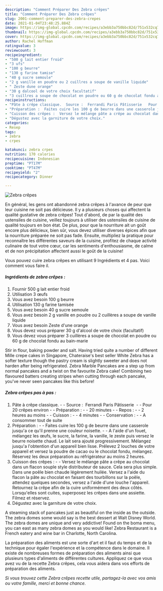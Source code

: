 ```yaml
---
description: "Comment Préparer Des Zebra crêpes"
title: "Comment Préparer Des Zebra crêpes"
slug: 2001-comment-preparer-des-zebra-crepes
date: 2021-01-04T23:48:25.884Z
image: https://img-global.cpcdn.com/recipes/a3ebb3a750bbc82d/751x532cq70/zebra-crepes-photo-principale-de-la-recette.jpg
thumbnail: https://img-global.cpcdn.com/recipes/a3ebb3a750bbc82d/751x532cq70/zebra-crepes-photo-principale-de-la-recette.jpg
cover: https://img-global.cpcdn.com/recipes/a3ebb3a750bbc82d/751x532cq70/zebra-crepes-photo-principale-de-la-recette.jpg
author: Rachel Hoffman
ratingvalue: 3
reviewcount: 3
recipeingredient:
- "500 g lait entier froid"
- "3 ufs"
- "100 g beurre"
- "130 g farine tamise"
- "40 g sucre semoule"
- "2 g vanille en poudre ou 2 cuillres a soupe de vanille liquide"
- " Zeste dune orange"
- "30 g dalcool de votre choix facultatif"
- "3 cuillres a soupe de chocolat en poudre ou 60 g de chocolat fondu au bainmarie"
recipeinstructions:
- "Pâte à crêpe classique.  Source :  Ferrandi Paris Pâtisserie   Pour 20 crêpes environ  Préparation :  20 minutes  Repos :  2 heures au moins  Cuisson :  4 minutes  Conservation :  A consommer tout de suite"
- "Préparation :  Faites cuire les 100 g de beurre dans une casserole jusqu&#39;a ce qu&#39;il prenne une couleur noisette.  A l&#39;aide d&#39;un fouet, mélangez les œufs, le sucre, la farine, la vanille, le zeste puis versez le beurre noisette chaud. Le lait sera ajouté progressivement. Mélangez jusqu&#39;a l&#39;obtention d&#39;un appareil bien lisse. Prélevez 2 louches de votre appareil et versez la poudre de cacao ou le chocolat fondu, mélangez. Réservez les deux préparation au réfrigérateur au moins 2 heures."
- "Cuisson des crêpes :  Versez le mélange pâte a crêpe au chocolat dans un flacon souple style distributeur de sauce. Cela sera plus simple. Dans une poêle bien chaude légèrement huilée. Versez a l&#39;aide du flacon la pâte au chocolat en faisant des tourbillons sur la poêle, attendez quelques secondes, versez a l&#39;aide d&#39;une louche l&#39;appareil. Retournez la crêpe afin de la cuire uniformément des deux côtés. Lorsqu&#39;elles sont cuites, superposez les crêpes dans une assiette. Filmez et réservez."
- "Dégustez avec la garniture de votre choix."
categories:
- Resep
tags:
- zebra
- crpes

katakunci: zebra crpes 
nutrition: 170 calories
recipecuisine: Indonesian
preptime: "PT17M"
cooktime: "PT47M"
recipeyield: "2"
recipecategory: Dinner

---
```



![Zebra crêpes](https://img-global.cpcdn.com/recipes/a3ebb3a750bbc82d/751x532cq70/zebra-crepes-photo-principale-de-la-recette.jpg)

En général, les gens ont abandonné zebra crêpes à l'avance de peur que leur cuisine ne soit pas délicieuse. Il y a plusieurs choses qui affectent la qualité gustative de zebra crêpes! Tout d'abord, de par la qualité des ustensiles de cuisine, veillez toujours à utiliser des ustensiles de cuisine de qualité toujours en bon état. De plus, pour que la nourriture ait un goût encore plus délicieux, bien sûr, vous devez utiliser diverses épices afin que la nourriture préparée ne soit pas fade. Ensuite, multipliez la pratique pour reconnaître les différentes saveurs de la cuisine, profitez de chaque activité culinaire de tout votre cœur, car les sentiments d'enthousiasme, de calme et de non précipitation affectent aussi le goût de la cuisine!

<!--inarticleads1-->

Vous pouvez cuire zebra crêpes en utilisant 9 Ingrédients et 4 pas. Voici comment vous faire il.

##### Ingrédients de zebra crêpes :

1. Fournir 500 g lait entier froid
1. Utilisation 3 œufs
1. Vous avez besoin 100 g beurre
1. Utilisation 130 g farine tamisée
1. Vous avez besoin 40 g sucre semoule
1. Vous avez besoin 2 g vanille en poudre ou 2 cuillères a soupe de vanille liquide
1. Vous avez besoin  Zeste d&#39;une orange
1. Vous devez vous préparer 30 g d&#39;alcool de votre choix (facultatif)
1. Vous devez vous préparer 3 cuillères a soupe de chocolat en poudre ou 60 g de chocolat fondu au bain-marie


Stir in flour, baking powder and salt. Having tried quite a number of different Mille crepe cakes in Singapore, Chateraise&#39;s best seller White Zebra has a softer texture though the pastry cream is slightly sweeter and does not harden after being refrigerated. Zebra Marble Pancakes are a step up from normal pancakes and a twist on the favourite Zebra cake! Combining two flavoured batters creating stripes when cutting through each pancake, you&#39;ve never seen pancakes like this before! 

<!--inarticleads2-->

##### Zebra crêpes pas à pas :

1. Pâte à crêpe classique. -  - Source :  Ferrandi Paris Pâtisserie  -  - Pour 20 crêpes environ -  - Préparation : -  - 20 minutes -  - Repos : -  - 2 heures au moins -  - Cuisson : -  - 4 minutes -  - Conservation : -  - A consommer tout de suite
1. Préparation : -  - Faites cuire les 100 g de beurre dans une casserole jusqu&#39;a ce qu&#39;il prenne une couleur noisette. -  - A l&#39;aide d&#39;un fouet, mélangez les œufs, le sucre, la farine, la vanille, le zeste puis versez le beurre noisette chaud. Le lait sera ajouté progressivement. Mélangez jusqu&#39;a l&#39;obtention d&#39;un appareil bien lisse. Prélevez 2 louches de votre appareil et versez la poudre de cacao ou le chocolat fondu, mélangez. Réservez les deux préparation au réfrigérateur au moins 2 heures.
1. Cuisson des crêpes : -  - Versez le mélange pâte a crêpe au chocolat dans un flacon souple style distributeur de sauce. Cela sera plus simple. Dans une poêle bien chaude légèrement huilée. Versez a l&#39;aide du flacon la pâte au chocolat en faisant des tourbillons sur la poêle, attendez quelques secondes, versez a l&#39;aide d&#39;une louche l&#39;appareil. Retournez la crêpe afin de la cuire uniformément des deux côtés. Lorsqu&#39;elles sont cuites, superposez les crêpes dans une assiette. Filmez et réservez.
1. Dégustez avec la garniture de votre choix.


A steaming stack of pancakes just as beautiful on the inside as the outside. The zebra domes some would say is the best dessert at Walt Disney World. The zebra domes are unique and very addictive! Found on the boma menu, you can east as many zebra domes as you would like! Zebra Restaurant is a French eatery and wine bar in Charlotte, North Carolina. 

<!--inarticleads1-->

<p>
La préparation des aliments est une sorte d'art et il faut du temps et de la technique pour égaler l'expérience et la compétence dans le domaine. Il existe de nombreuses formes de préparation des aliments ainsi que plusieurs types d'aliments de différentes cultures. Appliquez ce que vous avez vu de la recette Zebra crêpes, cela vous aidera dans vos efforts de préparation des aliments.
</p>

<p>
<i>Si vous trouvez cette Zebra crêpes recette utile, partagez-la avec vos amis ou votre famille, merci et bonne chance.</i>
</p>
